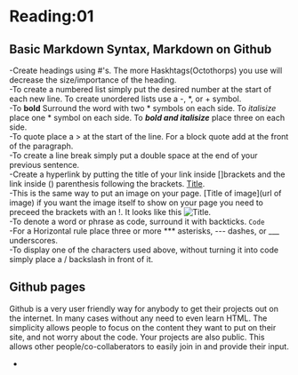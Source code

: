 # Reading:01 

## Basic Markdown Syntax, Markdown on Github

-Create headings using #'s. The more Haskhtags(Octothorps) you use will decrease the size/importance of the heading.  
-To create a numbered list simply put the desired number at the start of each new line. To create unordered lists use a -, *, or + symbol.  
-To **bold** Surround the word with two * symbols on each side. To *italisize* place one * symbol on each side. To ***bold and italisize*** place three on each side.   
-To quote place a > at the start of the line. For a block quote add at the front of the paragraph.  
-To create a line break simply put a double space at the end of your previous sentence.  
-Create a hyperlink by putting the title of your link inside []brackets and the link inside () parenthesis following the brackets. [Title](Url).  
-This is the same way to put an image on your page. [Title of image](url of image) if you want the image itself to show on your page you need to preceed the brackets with an !. It looks like this ![Title](Url).  
-To denote a word or phrase as code, surround it with backticks. `Code`  
-For a Horizontal rule place three or more *** asterisks, --- dashes, or ___ underscores.   
-To display one of the characters used above, without turning it into code simply place a / backslash in front of it.  



##  Github pages  
 Github is a very user friendly way for anybody to get their projects out on the internet. In many cases without any need to even learn HTML. The simplicity allows people to focus on the content they want to put on their site, and not worry about the code. Your projects are also public. This allows other people/co-collaberators to easily join in and provide their input.   

-
